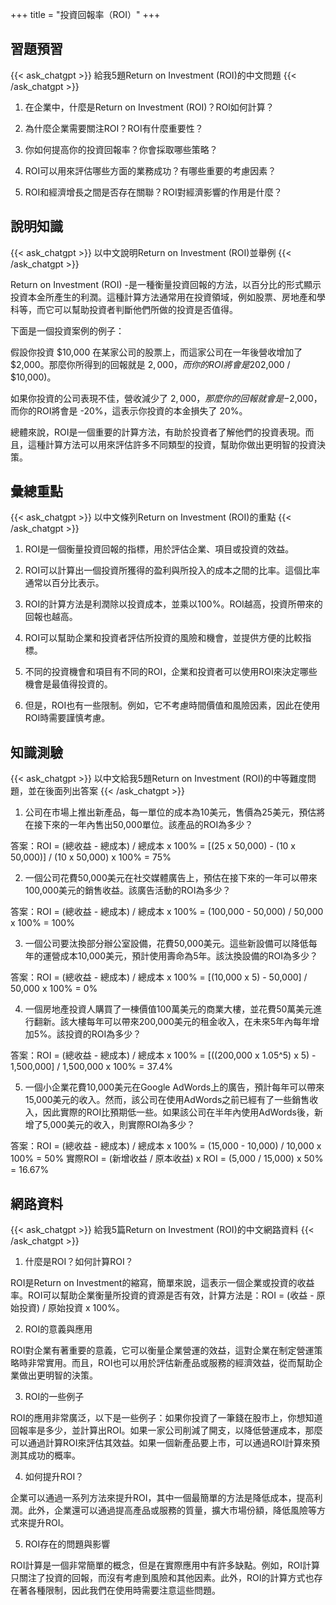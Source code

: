 +++
title = "投資回報率（ROI）"
+++
## 習題預習
{{< ask_chatgpt >}}
給我5題Return on Investment (ROI)的中文問題
{{< /ask_chatgpt >}}



1. 在企業中，什麼是Return on Investment (ROI)？ROI如何計算？

2. 為什麼企業需要關注ROI？ROI有什麼重要性？

3. 你如何提高你的投資回報率？你會採取哪些策略？

4. ROI可以用來評估哪些方面的業務成功？有哪些重要的考慮因素？

5. ROI和經濟增長之間是否存在關聯？ROI對經濟影響的作用是什麼？   

## 說明知識
{{< ask_chatgpt >}}
以中文說明Return on Investment (ROI)並舉例
{{< /ask_chatgpt >}}



Return on Investment (ROI) -是一種衡量投資回報的方法，以百分比的形式顯示投資本金所產生的利潤。這種計算方法通常用在投資領域，例如股票、房地產和學科等，而它可以幫助投資者判斷他們所做的投資是否值得。

下面是一個投資案例的例子：

假設你投資 $10,000 在某家公司的股票上，而這家公司在一年後營收增加了 $2,000。那麼你所得到的回報就是 $2,000，而你的ROI將會是 20% ($2,000 / $10,000)。

如果你投資的公司表現不佳，營收減少了 $2,000，那麼你的回報就會是 -$2,000，而你的ROI將會是 -20%，這表示你投資的本金損失了 20%。

總體來說，ROI是一個重要的計算方法，有助於投資者了解他們的投資表現。而且，這種計算方法可以用來評估許多不同類型的投資，幫助你做出更明智的投資決策。   

## 彙總重點
{{< ask_chatgpt >}}
以中文條列Return on Investment (ROI)的重點
{{< /ask_chatgpt >}}



1. ROI是一個衡量投資回報的指標，用於評估企業、項目或投資的效益。

2. ROI可以計算出一個投資所獲得的盈利與所投入的成本之間的比率。這個比率通常以百分比表示。

3. ROI的計算方法是利潤除以投資成本，並乘以100%。ROI越高，投資所帶來的回報也越高。

4. ROI可以幫助企業和投資者評估所投資的風險和機會，並提供方便的比較指標。

5. 不同的投資機會和項目有不同的ROI，企業和投資者可以使用ROI來決定哪些機會是最值得投資的。

6. 但是，ROI也有一些限制。例如，它不考慮時間價值和風險因素，因此在使用ROI時需要謹慎考慮。   

## 知識測驗
{{< ask_chatgpt >}}
以中文給我5題Return on Investment (ROI)的中等難度問題，並在後面列出答案
{{< /ask_chatgpt >}}



1. 公司在市場上推出新產品，每一單位的成本為10美元，售價為25美元，預估將在接下來的一年內售出50,000單位。該產品的ROI為多少？

答案：ROI = (總收益 - 總成本) / 總成本 x 100% = [(25 x 50,000) - (10 x 50,000)] / (10 x 50,000) x 100% = 75%

2. 一個公司花費50,000美元在社交媒體廣告上，預估在接下來的一年可以帶來100,000美元的銷售收益。該廣告活動的ROI為多少？

答案：ROI = (總收益 - 總成本) / 總成本 x 100% = (100,000 - 50,000) / 50,000 x 100% = 100%

3. 一個公司要汰換部分辦公室設備，花費50,000美元。這些新設備可以降低每年的運營成本10,000美元，預計使用壽命為5年。該汰換設備的ROI為多少？

答案：ROI = (總收益 - 總成本) / 總成本 x 100% = [(10,000 x 5) - 50,000] / 50,000 x 100% = 0%

4. 一個房地產投資人購買了一棟價值100萬美元的商業大樓，並花費50萬美元進行翻新。該大樓每年可以帶來200,000美元的租金收入，在未來5年內每年增加5%。該投資的ROI為多少？

答案：ROI = (總收益 - 總成本) / 總成本 x 100% = [((200,000 x 1.05^5) x 5) - 1,500,000] / 1,500,000 x 100% = 37.4%

5. 一個小企業花費10,000美元在Google AdWords上的廣告，預計每年可以帶來15,000美元的收入。然而，該公司在使用AdWords之前已經有了一些銷售收入，因此實際的ROI比預期低一些。如果該公司在半年內使用AdWords後，新增了5,000美元的收入，則實際ROI為多少？

答案：ROI = (總收益 - 總成本) / 總成本 x 100% = (15,000 - 10,000) / 10,000 x 100% = 50%
實際ROI = (新增收益 / 原本收益) x ROI = (5,000 / 15,000) x 50% = 16.67%   

## 網路資料
{{< ask_chatgpt >}}
給我5篇Return on Investment (ROI)的中文網路資料
{{< /ask_chatgpt >}}



1. 什麼是ROI？如何計算ROI？

ROI是Return on Investment的縮寫，簡單來說，這表示一個企業或投資的收益率。ROI可以幫助企業衡量所投資的資源是否有效，計算方法是：ROI = (收益 - 原始投資) / 原始投資 x 100%。

2. ROI的意義與應用

ROI對企業有著重要的意義，它可以衡量企業營運的效益，這對企業在制定營運策略時非常實用。而且，ROI也可以用於評估新產品或服務的經濟效益，從而幫助企業做出更明智的決策。

3. ROI的一些例子

ROI的應用非常廣泛，以下是一些例子：如果你投資了一筆錢在股市上，你想知道回報率是多少，並計算出ROI。如果一家公司削減了開支，以降低營運成本，那麼可以通過計算ROI來評估其效益。如果一個新產品要上市，可以通過ROI計算來預測其成功的概率。

4. 如何提升ROI？

企業可以通過一系列方法來提升ROI，其中一個最簡單的方法是降低成本，提高利潤。此外，企業還可以通過提高產品或服務的質量，擴大市場份額，降低風險等方式來提升ROI。

5. ROI存在的問題與影響

ROI計算是一個非常簡單的概念，但是在實際應用中有許多缺點。例如，ROI計算只關注了投資的回報，而沒有考慮到風險和其他因素。此外，ROI的計算方式也存在著各種限制，因此我們在使用時需要注意這些問題。   

